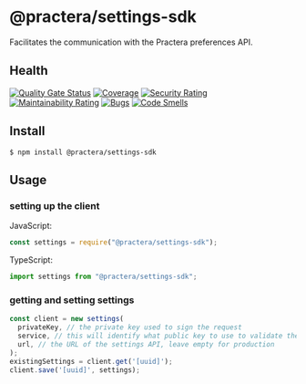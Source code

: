 # @practera/settings-sdk

Facilitates the communication with the Practera preferences API.

## Health

[![Quality Gate Status](https://sonarcloud.io/api/project_badges/measure?project=intersective_settings-sdk&metric=alert_status&token=19814e72d32dd8ab193bb168320116a41f84beb3)](https://sonarcloud.io/dashboard?id=intersective_settings-sdk)
[![Coverage](https://sonarcloud.io/api/project_badges/measure?project=intersective_settings-sdk&metric=coverage&token=19814e72d32dd8ab193bb168320116a41f84beb3)](https://sonarcloud.io/dashboard?id=intersective_settings-sdk)
[![Security Rating](https://sonarcloud.io/api/project_badges/measure?project=intersective_settings-sdk&metric=security_rating&token=19814e72d32dd8ab193bb168320116a41f84beb3)](https://sonarcloud.io/dashboard?id=intersective_settings-sdk)
[![Maintainability Rating](https://sonarcloud.io/api/project_badges/measure?project=intersective_settings-sdk&metric=sqale_rating&token=19814e72d32dd8ab193bb168320116a41f84beb3)](https://sonarcloud.io/dashboard?id=intersective_settings-sdk)
[![Bugs](https://sonarcloud.io/api/project_badges/measure?project=intersective_settings-sdk&metric=bugs&token=19814e72d32dd8ab193bb168320116a41f84beb3)](https://sonarcloud.io/dashboard?id=intersective_settings-sdk)
[![Code Smells](https://sonarcloud.io/api/project_badges/measure?project=intersective_settings-sdk&metric=code_smells&token=19814e72d32dd8ab193bb168320116a41f84beb3)](https://sonarcloud.io/dashboard?id=intersective_settings-sdk)


## Install

```
$ npm install @practera/settings-sdk
```

## Usage

### setting up the client
JavaScript:
```js
const settings = require("@practera/settings-sdk");
```

TypeScript:
```js
import settings from "@practera/settings-sdk";
```

### getting and setting settings
```js
const client = new settings(
  privateKey, // the private key used to sign the request
  service, // this will identify what public key to use to validate the token, the variable called ${service}_JWT will be used. The variable should contain a key called public and the public key as the value.
  url, // the URL of the settings API, leave empty for production
);
existingSettings = client.get('[uuid]');
client.save('[uuid]', settings);

